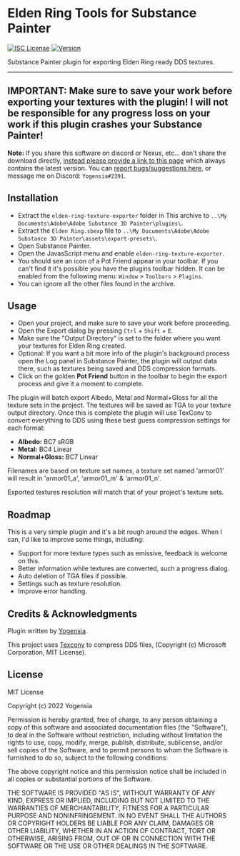 # Elden Ring Tools for Substance Painter

[![ISC License](https://img.shields.io/badge/license-MIT-green)](https://github.com/yogensia/elden-ring-texture-exporter/blob/main/LICENSE) [![Version](https://img.shields.io/github/package-json/v/yogensia/er-tools)](https://github.com/yogensia/elden-ring-texture-exporter/blob/main/CHANGELOG.md)

Substance Painter plugin for exporting Elden Ring ready DDS textures.

---

## **IMPORTANT: Make sure to save your work before exporting your textures with the plugin! I will not be responsible for any progress loss on your work if this plugin crashes your Substance Painter!**

**Note:** If you share this software on discord or Nexus, etc... don't share the download directly, [instead please provide a link to this page](https://github.com/yogensia/elden-ring-texture-exporter) which always contains the latest version. You can [report bugs/suggestions here](https://github.com/yogensia/elden-ring-texture-exporter/issues), or message me on Discord: `Yogensia#2391`.

## Installation

- Extract the `elden-ring-texture-exporter` folder in This archive to `..\My Documents\Adobe\Adobe Substance 3D Painter\plugins\`.
- Extract the `Elden Ring.sbexp` file to `..\My Documents\Adobe\Adobe Substance 3D Painter\assets\export-presets\`.
- Open Substance Painter.
- Open the JavasScript menu and enable `elden-ring-texture-exporter`.
- You should see an icon of a Pot Friend appear in your toolbar. If you can't find it it's possible you have the plugins toolbar hidden. It can be enabled from the following menu: `Window` > `Toolbars` > `Plugins`.
- You can ignore all the other files found in the archive.

## Usage

- Open your project, and make sure to save your work before proceeding.
- Open the Export dialog by pressing `Ctrl` + `Shift` + `E`.
- Make sure the "Output Directory" is set to the folder where you want your textures for Elden Ring created.
- Optional: If you want a bit more info of the plugin's background process open the Log panel in Substance Painter, the plugin will output data there, such as textures being saved and DDS compression formats.
- Click on the golden **Pot Friend** button in the toolbar to begin the export process and give it a moment to complete.

The plugin will batch export Albedo, Metal and Normal+Gloss for all the texture sets in the project. The textures will be saved as TGA to your texture output directory. Once this is complete the plugin will use TexConv to convert everything to DDS using these best guess compression settings for each format:

- **Albedo:** BC7 sRGB
- **Metal:** BC4 Linear
- **Normal+Gloss:** BC7 Linear

Filenames are based on texture set names, a texture set named 'armor01' will result in 'armor01_a', 'armor01_m' & 'armor01_n'.

Exported textures resolution will match that of your project's texture sets.

## Roadmap

This is a very simple plugin and it's a bit rough around the edges. When I can, I'd like to improve some things, including:

- Support for more texture types such as emissive, feedback is welcome on this.
- Better information while textures are converted, such a progress dialog.
- Auto deletion of TGA files if possible.
- Settings such as texture resolution.
- Improve error handling.

## Credits & Acknowledgments

Plugin written by [Yogensia](https://www.yogensia.com).

This project uses [Texconv](https://github.com/microsoft/DirectXTex) to compress DDS files, (Copyright (c) Microsoft Corporation, MIT License).

## License

MIT License

Copyright (c) 2022 Yogensia

Permission is hereby granted, free of charge, to any person obtaining a copy
of this software and associated documentation files (the "Software"), to deal
in the Software without restriction, including without limitation the rights
to use, copy, modify, merge, publish, distribute, sublicense, and/or sell
copies of the Software, and to permit persons to whom the Software is
furnished to do so, subject to the following conditions:

The above copyright notice and this permission notice shall be included in all
copies or substantial portions of the Software.

THE SOFTWARE IS PROVIDED "AS IS", WITHOUT WARRANTY OF ANY KIND, EXPRESS OR
IMPLIED, INCLUDING BUT NOT LIMITED TO THE WARRANTIES OF MERCHANTABILITY,
FITNESS FOR A PARTICULAR PURPOSE AND NONINFRINGEMENT. IN NO EVENT SHALL THE
AUTHORS OR COPYRIGHT HOLDERS BE LIABLE FOR ANY CLAIM, DAMAGES OR OTHER
LIABILITY, WHETHER IN AN ACTION OF CONTRACT, TORT OR OTHERWISE, ARISING FROM,
OUT OF OR IN CONNECTION WITH THE SOFTWARE OR THE USE OR OTHER DEALINGS IN THE
SOFTWARE.
